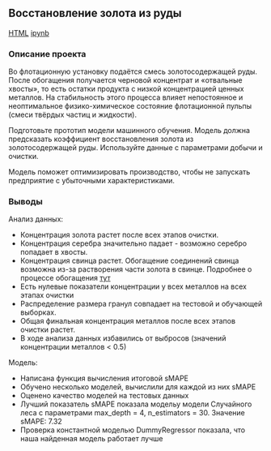 ## Восстановление золота из руды

[HTML](https://github.com/fromufawithlove/Portfolio/blob/main/%D0%9E%D0%B1%D0%BE%D0%B3%D0%B0%D1%89%D0%B5%D0%BD%D0%B8%D0%B5%20%D0%B7%D0%BE%D0%BB%D0%BE%D1%82%D0%B0/AuCleaner.html) [ipynb](https://github.com/fromufawithlove/Portfolio/blob/main/%D0%9E%D0%B1%D0%BE%D0%B3%D0%B0%D1%89%D0%B5%D0%BD%D0%B8%D0%B5%20%D0%B7%D0%BE%D0%BB%D0%BE%D1%82%D0%B0/AuCleaner.ipynb)

### Описание проекта  
Во флотационную установку подаётся смесь золотосодержащей руды. После обогащения получается черновой концентрат и «отвальные хвосты», то есть остатки продукта с низкой концентрацией ценных металлов.
На стабильность этого процесса влияет непостоянное и неоптимальное физико-химическое состояние флотационной пульпы (смеси твёрдых частиц и жидкости).

Подготовьте прототип модели машинного обучения. Модель должна предсказать коэффициент восстановления золота из золотосодержащей руды. Используйте данные с параметрами добычи и очистки.

Модель поможет оптимизировать производство, чтобы не запускать предприятие с убыточными характеристиками.


### Выводы

Анализ данных:

- Концентрация золота растет после всех этапов очистки.
- Концентрация серебра значительно падает - возможно серебро попадает в хвосты.
- Концентрация свинца растет. Обогащение соединений свинца возможна из-за растворения части золота в свинце. Подробнее о процессе обогащения [тут](https://top-technologies.ru/ru/article/view?id=22441)
- Есть нулевые показатели концентрации у всех металлов на всех этапах очистки
- Распределение размера гранул совпадает на тестовой и обучающей выборках.
- Общая финальная концентрация металлов после всех этапов очистки растет.
- В ходе анализа данных избавились от выбросов (значений концентрации металлов < 0.5)

Модель:

- Написана функция вычисления итоговой sMAPE
- Обучено несколько моделей, вычислили для каждой из них sMAPE
- Оценено качество моделей на тестовых данных
- Лучший показатель sMAPE показала модельу модели Случайного леса с параметрами max_depth = 4, n_estimators = 30. Значение sMAPE: 7.32
- Проверка константной моделью DummyRegressor показала, что наша найденная модель работает лучше
